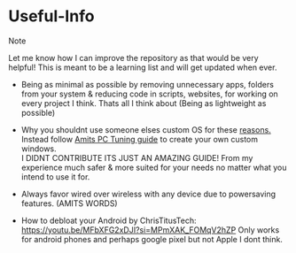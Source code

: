 # Useful-Info

> [!NOTE]
> Let me know how I can improve the repository as that would be very helpful! 
> This is meant to be a learning list and will get updated when ever.

- Being as minimal as possible by removing unnecessary apps, folders from your system & reducing code in scripts, websites, for working on every project I think. Thats all I think about (Being as lightweight as possible)

- Why you shouldnt use someone elses custom OS for these [reasons.](/Dont-use-customos.md)
    Instead follow [Amits PC Tuning guide](https://github.com/amitxv/PC-Tuning) to create your own custom windows.<br> 
    I DIDNT CONTRIBUTE ITS JUST AN AMAZING GUIDE! From my experience much safer & more suited for your needs no matter what you intend to use it for.

- Always favor wired over wireless with any device due to powersaving features. (AMITS WORDS)

- How to debloat your Android by ChrisTitusTech: https://youtu.be/MFbXFG2xDJI?si=MPmXAK_FOMqV2hZP Only works for android phones and perhaps google pixel but not Apple I dont think.
